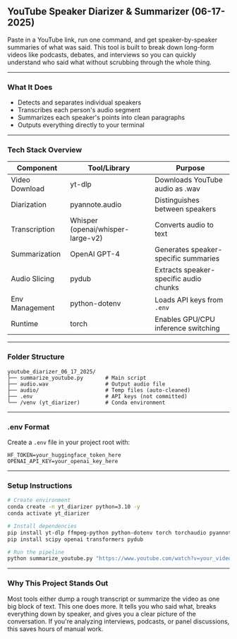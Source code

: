 ## YouTube Speaker Diarizer & Summarizer (06-17-2025)

Paste in a YouTube link, run one command, and get speaker-by-speaker summaries of what was said. This tool is built to break down long-form videos like podcasts, debates, and interviews so you can quickly understand who said what without scrubbing through the whole thing.

---

### What It Does

- Detects and separates individual speakers
- Transcribes each person's audio segment
- Summarizes each speaker's points into clean paragraphs
- Outputs everything directly to your terminal

---

### Tech Stack Overview

| Component       | Tool/Library                     | Purpose                                |
|----------------|----------------------------------|----------------------------------------|
| Video Download | yt-dlp                           | Downloads YouTube audio as .wav        |
| Diarization     | pyannote.audio                   | Distinguishes between speakers         |
| Transcription   | Whisper (openai/whisper-large-v2) | Converts audio to text                 |
| Summarization   | OpenAI GPT-4                     | Generates speaker-specific summaries   |
| Audio Slicing   | pydub                            | Extracts speaker-specific audio chunks |
| Env Management  | python-dotenv                    | Loads API keys from `.env`             |
| Runtime         | torch                            | Enables GPU/CPU inference switching    |

---

### Folder Structure

```
youtube_diarizer_06_17_2025/
├── summarize_youtube.py       # Main script
├── audio.wav                  # Output audio file
├── audio/                     # Temp files (auto-cleaned)
├── .env                       # API keys (not committed)
└── /venv (yt_diarizer)        # Conda environment
```

---

### .env Format

Create a `.env` file in your project root with:

```
HF_TOKEN=your_huggingface_token_here
OPENAI_API_KEY=your_openai_key_here
```

---

### Setup Instructions

```bash
# Create environment
conda create -n yt_diarizer python=3.10 -y
conda activate yt_diarizer

# Install dependencies
pip install yt-dlp ffmpeg-python python-dotenv torch torchaudio pyannote.audio
pip install scipy openai transformers pydub

# Run the pipeline
python summarize_youtube.py "https://www.youtube.com/watch?v=your_video_id"
```

---

### Why This Project Stands Out

Most tools either dump a rough transcript or summarize the video as one big block of text. This one does more. It tells you who said what, breaks everything down by speaker, and gives you a clear picture of the conversation. If you're analyzing interviews, podcasts, or panel discussions, this saves hours of manual work.

